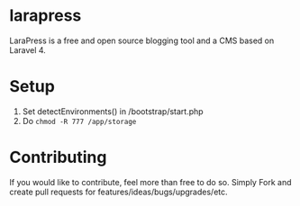 larapress
=========

LaraPress is a free and open source blogging tool and a CMS based on Laravel 4.

Setup
=====

1. Set detectEnvironments() in /bootstrap/start.php
2. Do `chmod -R 777 /app/storage`

Contributing
============

If you would like to contribute, feel more than free to do so. Simply Fork and create pull requests for features/ideas/bugs/upgrades/etc. 

